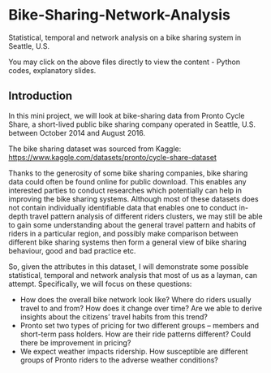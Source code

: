 # Bike-Sharing-Network-Analysis
Statistical, temporal and network analysis on a bike sharing system in Seattle, U.S.

You may click on the above files directly to view the content - Python codes, explanatory slides.

## Introduction
In this mini project, we will look at bike-sharing data from Pronto Cycle Share, a short-lived public bike sharing company operated in Seattle, U.S. between October 2014 and August 2016.


The bike sharing dataset was sourced from Kaggle: https://www.kaggle.com/datasets/pronto/cycle-share-dataset


Thanks to the generosity of some bike sharing companies, bike sharing data could often be found online for public download. This enables any interested parties to conduct researches which potentially can help in improving the bike sharing systems. Although most of these datasets does not contain individually identifiable data that enables one to conduct in-depth travel pattern analysis of different riders clusters, we may still be able to gain some understanding about the general travel pattern and habits of riders in a particular region, and possibly make comparison between different bike sharing systems then form a general view of bike sharing behaviour, good and bad practice etc.


So, given the attributes in this dataset, I will demonstrate some possible statistical, temporal and network analysis that most of us as a layman, can attempt. Specifically, we will focus on these questions:
- How does the overall bike network look like? Where do riders usually travel to and from? How does it change over time? Are we able to derive insights about the citizens’ travel habits from this trend?
- Pronto set two types of pricing for two different groups – members and short-term pass holders. How are their ride patterns different? Could there be improvement in pricing?
- We expect weather impacts ridership. How susceptible are different groups of Pronto riders to the adverse weather conditions? 
